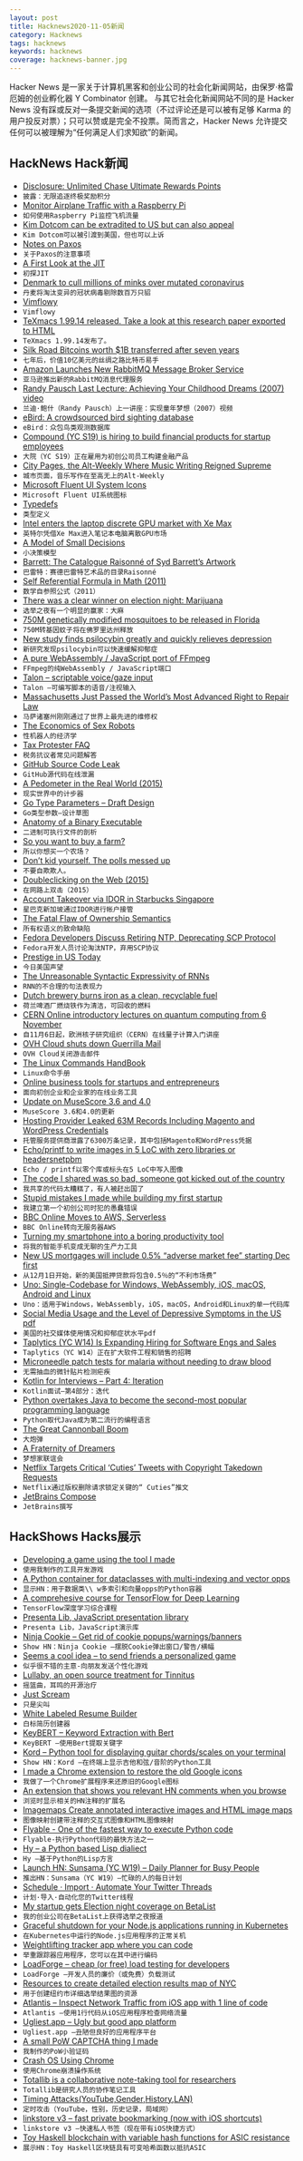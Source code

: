 ```yaml
---
layout: post
title: Hacknews2020-11-05新闻
category: Hacknews
tags: hacknews
keywords: hacknews
coverage: hacknews-banner.jpg
---
```


Hacker News 是一家关于计算机黑客和创业公司的社会化新闻网站，由保罗·格雷厄姆的创业孵化器 Y Combinator 创建。
与其它社会化新闻网站不同的是 Hacker News 没有踩或反对一条提交新闻的选项（不过评论还是可以被有足够 Karma 的用户投反对票）；只可以赞或是完全不投票。简而言之，Hacker News 允许提交任何可以被理解为“任何满足人们求知欲”的新闻。

## HackNews Hack新闻


- [Disclosure: Unlimited Chase Ultimate Rewards Points](https://chadscira.com/post/5fa269d46142ac544e013d6e/DISCLOSURE-Unlimited-Chase-Ultimate-Rewards-Points)
- `披露：无限追逐终极奖励积分`
- [Monitor Airplane Traffic with a Raspberry Pi](https://brianchristner.io/monitor-airplane-traffic-with-a-raspberry-pi/)
- `如何使用Raspberry Pi监控飞机流量`
- [Kim Dotcom can be extradited to US but can also appeal](https://www.bbc.com/news/technology-54809226)
- `Kim Dotcom可以被引渡到美国，但也可以上诉`
- [Notes on Paxos](https://matklad.github.io/2020/11/01/notes-on-paxos.html)
- `关于Paxos的注意事项`
- [A First Look at the JIT](https://blog.erlang.org/a-first-look-at-the-jit/)
- `初探JIT`
- [Denmark to cull millions of minks over mutated coronavirus](https://www.thelocal.dk/20201104/denmark-to-cull-millions-of-minks-over-mutated-coronavirus)
- `丹麦将淘汰变异的冠状病毒剔除数百万只貂`
- [Vimflowy](https://vimflowy.netlify.app/)
- `Vimflowy`
- [TeXmacs 1.99.14 released. Take a look at this research paper exported to HTML](https://www.texmacs.org/joris/ffnlogn/ffnlogn.html)
- `TeXmacs 1.99.14发布了。`
- [Silk Road Bitcoins worth $1B transferred after seven years](https://www.theguardian.com/technology/2020/nov/04/silk-road-bitcoins-worth-1bn-change-hands-after-seven-years)
- `七年后，价值10亿美元的丝绸之路比特币易手`
- [Amazon Launches New RabbitMQ Message Broker Service](https://aws.amazon.com/blogs/aws/amazon-mq-update-new-rabbitmq-message-broker-service/)
- `亚马逊推出新的RabbitMQ消息代理服务`
- [Randy Pausch Last Lecture: Achieving Your Childhood Dreams (2007) video](https://www.youtube.com/watch?v=ji5_MqicxSo)
- `兰迪·鲍什（Randy Pausch）上一讲座：实现童年梦想（2007）视频`
- [eBird: A crowdsourced bird sighting database](https://ebird.org/home)
- `eBird：众包鸟类观测数据库`
- [Compound (YC S19) is hiring to build financial products for startup employees](https://withcompound.com/career/swe-fullstack)
- `大院（YC S19）正在雇用为初创公司员工构建金融产品`
- [City Pages, the Alt-Weekly Where Music Writing Reigned Supreme](https://www.nytimes.com/2020/11/02/arts/music/minneapolis-city-pages-music.html)
- `城市页面，音乐写作在至高无上的Alt-Weekly`
- [Microsoft Fluent UI System Icons](https://github.com/microsoft/fluentui-system-icons)
- `Microsoft Fluent UI系统图标`
- [Typedefs](https://typedefs.com/)
- `类型定义`
- [Intel enters the laptop discrete GPU market with Xe Max](https://arstechnica.com/gadgets/2020/11/intel-enters-the-laptop-discrete-gpu-market-with-xe-max/)
- `英特尔凭借Xe Max进入笔记本电脑离散GPU市场`
- [A Model of Small Decisions](https://ahitrin.github.io/work/2020/11/03/a-model-of-small-decisions/)
- `小决策模型`
- [Barrett: The Catalogue Raisonné of Syd Barrett’s Artwork](https://dangerousminds.net/comments/barrett_the_catalogue_raisonne_of_syd_barretts_artwork)
- `巴雷特：赛德巴雷特艺术品的目录Raisonné`
- [Self Referential Formula in Math (2011)](https://jtra.cz/stuff/essays/math-self-reference/index.html)
- `数学自参照公式（2011）`
- [There was a clear winner on election night: Marijuana](https://thehill.com/opinion/civil-rights/524519-there-was-a-clear-winner-on-election-night-marijuana)
- `选举之夜有一个明显的赢家：大麻`
- [750M genetically modified mosquitoes to be released in Florida](https://www.bbc.com/news/world-us-canada-53856776)
- `750M转基因蚊子将在佛罗里达州释放`
- [New study finds psilocybin greatly and quickly relieves depression](https://www.psychnewsdaily.com/new-study-psilocybin-magic-mushrooms-relieves-depression/)
- `新研究发现psilocybin可以快速缓解抑郁症`
- [A pure WebAssembly / JavaScript port of FFmpeg](https://ffmpegwasm.github.io/)
- `FFmpeg的纯WebAssembly / JavaScript端口`
- [Talon – scriptable voice/gaze input](https://talonvoice.com)
- `Talon –可编写脚本的语音/注视输入`
- [Massachusetts Just Passed the World’s Most Advanced Right to Repair Law](https://www.ifixit.com/News/46235/massachusetts-just-passed-the-worlds-most-advanced-right-to-repair-law)
- `马萨诸塞州刚刚通过了世界上最先进的维修权`
- [The Economics of Sex Robots](https://dianaverse.com/2020/10/30/uncanny-vulvas/)
- `性机器人的经济学`
- [Tax Protester FAQ](https://evans-legal.com/dan/tpfaq.html)
- `税务抗议者常见问题解答`
- [GitHub Source Code Leak](https://resynth1943.net/articles/github-source-code-leak/)
- `GitHub源代码在线泄漏`
- [A Pedometer in the Real World (2015)](http://aosabook.org/en/500L/a-pedometer-in-the-real-world.html)
- `现实世界中的计步器`
- [Go Type Parameters – Draft Design](https://go.googlesource.com/proposal/+/refs/heads/master/design/go2draft-type-parameters.md)
- `Go类型参数–设计草图`
- [Anatomy of a Binary Executable](https://oswalt.dev/2020/11/anatomy-of-a-binary-executable/)
- `二进制可执行文件的剖析`
- [So you want to buy a farm?](https://zenx.medium.com/so-you-want-to-buy-a-farm-c56af5d85a7e)
- `所以你想买一个农场？`
- [Don’t kid yourself. The polls messed up](https://statmodeling.stat.columbia.edu/2020/11/04/dont-kid-yourself-the-polls-messed-up-and-that-would-be-the-case-even-wed-forecasted-biden-losing-florida-and-only-barely-winning-the-electoral-college/)
- `不要自欺欺人。`
- [Doubleclicking on the Web (2015)](https://ma.ttias.be/double-clicking-on-the-web/)
- `在网路上双击（2015）`
- [Account Takeover via IDOR in Starbucks Singapore](http://www.kamilonurozkaleli.com/posts/starbucks-singapore-account-takeover/)
- `星巴克新加坡通过IDOR进行帐户接管`
- [The Fatal Flaw of Ownership Semantics](http://www.gingerbill.org/article/2020/06/21/the-ownership-semantics-flaw/)
- `所有权语义的致命缺陷`
- [Fedora Developers Discuss Retiring NTP, Deprecating SCP Protocol](https://www.phoronix.com/scan.php?page=news_item&px=Fedora-Down-With-NTP-SCP)
- `Fedora开发人员讨论淘汰NTP，弃用SCP协议`
- [Prestige in US Today](https://www.overcomingbias.com/2020/11/what-makes-prestige.html)
- `今日美国声望`
- [The Unreasonable Syntactic Expressivity of RNNs](https://nlp.stanford.edu/~johnhew/rnns-hierarchy.html)
- `RNN的不合理的句法表现力`
- [Dutch brewery burns iron as a clean, recyclable fuel](https://newatlas.com/energy/bavarian-brewery-carbon-free-renewable-iron-fuel/)
- `荷兰啤酒厂燃烧铁作为清洁，可回收的燃料`
- [CERN Online introductory lectures on quantum computing from 6 November](https://home.cern/news/announcement/computing/online-introductory-lectures-quantum-computing-6-november)
- `自11月6日起，欧洲核子研究组织（CERN）在线量子计算入门讲座`
- [OVH Cloud shuts down Guerrilla Mail](https://twitter.com/GuerrillaMail/status/1324190197580328961)
- `OVH Cloud关闭游击邮件`
- [The Linux Commands HandBook](https://openbootcamps.com/the-linux-commands-handbook/)
- `Linux命令手册`
- [Online business tools for startups and entrepreneurs](https://www.startupcheckr.com)
- `面向初创企业和企业家的在线业务工具`
- [Update on MuseScore 3.6 and 4.0](https://musescore.org/en/node/312563)
- `MuseScore 3.6和4.0的更新`
- [Hosting Provider Leaked 63M Records Including Magento and WordPress Credentials](https://securethoughts.com/hosting-provider-exposed-63-million-customer-records/)
- `托管服务提供商泄露了6300万条记录，其中包括Magento和WordPress凭据`
- [Echo/printf to write images in 5 LoC with zero libraries or headersnetpbm](https://www.vidarholen.net/contents/blog/?p=904)
- `Echo / printf以零个库或标头在5 LoC中写入图像`
- [The code I shared was so bad, someone got kicked out of the country](http://theorangeduck.com/page/reproduce-their-results#sourcecode)
- `我共享的代码太糟糕了，有人被赶出国了`
- [Stupid mistakes I made while building my first startup](https://sooraj.io/2020/11/04/stupid-things-i-did-while-building-my-first-startup/)
- `我建立第一个初创公司时犯的愚蠢错误`
- [BBC Online Moves to AWS, Serverless](https://www.bbc.co.uk/blogs/internet/entries/8673fe2a-e876-45fc-9a5f-203c049c9f9c)
- `BBC Online转向无服务器AWS`
- [Turning my smartphone into a boring productivity tool](https://maximevaillancourt.com/blog/turning-my-smartphone-into-a-boring-tool)
- `将我的智能手机变成无聊的生产力工具`
- [New US mortgages will include 0.5% “adverse market fee” starting Dec first](https://www.fhfa.gov/mobile/Pages/public-affairs-detail.aspx?PageName=Adverse-Market-Refinance-Fee-Implementation-Now-December-1.aspx)
- `从12月1日开始，新的美国抵押贷款将包含0.5％的“不利市场费”`
- [Uno: Single-Codebase for Windows, WebAssembly, iOS, macOS, Android and Linux](https://platform.uno/)
- `Uno：适用于Windows，WebAssembly，iOS，macOS，Android和Linux的单一代码库`
- [Social Media Usage and the Level of Depressive Symptoms in the US pdf](https://drive.google.com/file/d/1x8icCMCMWcBS2H2mc48bQgm-ZfkQwTEQ/view)
- `美国的社交媒体使用情况和抑郁症状水平pdf`
- [Taplytics (YC W14) Is Expanding Hiring for Software Engs and Sales](https://jobs.lever.co/taplytics)
- `Taplytics（YC W14）正在扩大软件工程和销售的招聘`
- [Microneedle patch tests for malaria without needing to draw blood](https://newatlas.com/medical/microneedle-patch-malaria-draw-blood/)
- `无需抽血的微针贴片检测疟疾`
- [Kotlin for Interviews – Part 4: Iteration](https://blog.kotlin-academy.com/kotlin-for-interviews-part-4-iteration-b176dee4f1ae)
- `Kotlin面试–第4部分：迭代`
- [Python overtakes Java to become the second-most popular programming language](https://www.techrepublic.com/article/python-overtakes-java-to-become-the-second-most-popular-programming-language/)
- `Python取代Java成为第二流行的编程语言`
- [The Great Cannonball Boom](https://www.gq.com/story/the-great-cannonball-boom)
- `大炮弹`
- [A Fraternity of Dreamers](https://themillions.com/2020/10/a-fraternity-of-dreamers.html)
- `梦想家联谊会`
- [Netflix Targets Critical ‘Cuties’ Tweets with Copyright Takedown Requests](https://torrentfreak.com/netflix-targets-critical-cuties-tweets-with-copyright-takedown-requests-201105/)
- `Netflix通过版权删除请求锁定关键的“ Cuties”推文`
- [JetBrains Compose](https://www.jetbrains.com/lp/compose/)
- `JetBrains撰写`


## HackShows Hacks展示

- [ Developing a game using the tool I made](https://victorribeiro.com/kingdomClone/)
- `使用我制作的工具开发游戏`
- [ A Python container for dataclasses with multi-indexing and vector opps](https://github.com/joshlk/dataclassframe)
- `显示HN：用于数据类\\ w多索引和向量opps的Python容器`
- [ A comprehesive course for TensorFlow for Deep Learning](https://github.com/instillai/TensorFlow-Course)
- `TensorFlow深度学习综合课程`
- [ Presenta Lib, JavaScript presentation library](https://lib.presenta.cc/)
- `Presenta Lib，JavaScript演示库`
- [ Ninja Cookie – Get rid of cookie popups/warnings/banners](https://ninja-cookie.com/)
- `Show HN：Ninja Cookie –摆脱Cookie弹出窗口/警告/横幅`
- [ Seems a cool idea – to send friends a personalized game](https://codeguppy.com/run.html?ad/snk_adrian)
- `似乎很不错的主意-向朋友发送个性化游戏`
- [ Lullaby, an open source treatment for Tinnitus](https://uselullaby.com)
- `摇篮曲，耳鸣的开源治疗`
- [ Just Scream](https://justscream.baby)
- `只是尖叫`
- [ White Labeled Resume Builder](https://www.rezi.io/white-label-resume-builder)
- `白标简历创建器`
- [ KeyBERT – Keyword Extraction with Bert](https://github.com/MaartenGr/KeyBERT/)
- `KeyBERT –使用Bert提取关键字`
- [ Kord – Python tool for displaying guitar chords/scales on your terminal](https://github.com/synestematic/kord)
- `Show HN：Kord –在终端上显示吉他和弦/音阶的Python工具`
- [ I made a Chrome extension to restore the old Google icons](https://restoreoldicons.xyz)
- `我做了一个Chrome扩展程序来还原旧的Google图标`
- [ An extension that shows you relevant HN comments when you browse](https://chrome.google.com/webstore/detail/augment-hn/pidlbalbojaogmjhanfjmngpiglgpooj?hl=en&authuser=0)
- `浏览时显示相关的HN注释的扩展名`
- [ Imagemaps Create annotated interactive images and HTML image maps](https://www.imagemaps.net/)
- `图像映射创建带注释的交互式图像和HTML图像映射`
- [ Flyable - One of the fastest way to execute Python code](item?id=24985160)
- `Flyable-执行Python代码的最快方法之一`
- [ Hy – a Python based Lisp dialiect](https://github.com/hylang/hy)
- `Hy –基于Python的Lisp方言`
- [Launch HN: Sunsama (YC W19) – Daily Planner for Busy People](item?id=24990238)
- `推出HN：Sunsama（YC W19）–忙碌的人的每日计划`
- [ Schedule · Import · Automate Your Twitter Threads](https://threadbuilder.app/)
- `计划·导入·自动化您的Twitter线程`
- [ My startup gets Election night coverage on BetaList](https://twitter.com/BetaList/status/1323948292078772224)
- `我的创业公司在BetaList上获得选举之夜报道`
- [ Graceful shutdown for your Node.js applications running in Kubernetes](https://github.com/NeuroCode-io/k8s-graceful-shutdown)
- `在Kubernetes中运行的Node.js应用程序的正常关机`
- [ Weightlifting tracker app where you can code](https://www.liftosaur.com/about)
- `举重跟踪器应用程序，您可以在其中进行编码`
- [ LoadForge – cheap (or free) load testing for developers](https://loadforge.com)
- `LoadForge –开发人员的廉价（或免费）负载测试`
- [ Resources to create detailed election results map of NYC](https://github.com/toddwschneider/nyc-presidential-election-map)
- `用于创建纽约市详细选举结果图的资源`
- [ Atlantis – Inspect Network Traffic from iOS app with 1 line of code](https://github.com/ProxymanApp/atlantis)
- `Atlantis –使用1行代码从iOS应用程序检查网络流量`
- [ Ugliest.app – Ugly but good app platform](https://ugliest.app)
- `Ugliest.app –丑陋但良好的应用程序平台`
- [ A small PoW CAPTCHA thing I made](https://captcha-demo-idk-4544.ngrok.io)
- `我制作的PoW小验证码`
- [ Crash OS Using Chrome](https://ransom.ndev.tk/crash/)
- `使用Chrome崩溃操作系统`
- [ Totallib is a collaborative note-taking tool for researchers](https://totallib.com/)
- `Totallib是研究人员的协作笔记工具`
- [ Timing Attacks(YouTube,Gender,History,LAN)](https://cache.ndev.tk/)
- `定时攻击（YouTube，性别，历史记录，局域网）`
- [ linkstore v3 – fast private bookmarking (now with iOS shortcuts)](https://linkstore.app)
- `linkstore v3 –快速私人书签（现在带有iOS快捷方式）`
- [ Toy Haskell blockchain with variable hash functions for ASIC resistance](https://github.com/PaulGustafson/dcc)
- `展示HN：Toy Haskell区块链具有可变哈希函数以抵抗ASIC`

